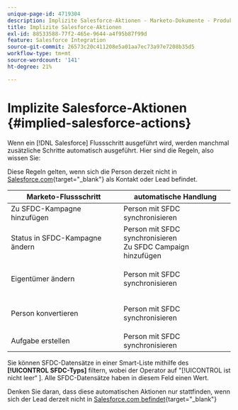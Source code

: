 ```yaml
---
unique-page-id: 4719304
description: Implizite Salesforce-Aktionen - Marketo-Dokumente - Produktdokumentation
title: Implizite Salesforce-Aktionen
exl-id: 88533588-77f2-465e-9644-a4f95b87f99d
feature: Salesforce Integration
source-git-commit: 26573c20c411208e5a01aa7ec73a97e7208b35d5
workflow-type: tm+mt
source-wordcount: '141'
ht-degree: 21%

---
```


# Implizite Salesforce-Aktionen {#implied-salesforce-actions}

Wenn ein [!DNL Salesforce] Flussschritt ausgeführt wird, werden manchmal zusätzliche Schritte automatisch ausgeführt. Hier sind die Regeln, also wissen Sie:

Diese Regeln gelten, wenn sich die Person derzeit nicht in [Salesforce.com](https://Salesforce.com){target="_blank"} als Kontakt oder Lead befindet.

<table>
 <thead>
  <tr>
   <th>Marketo-Flussschritt</th>
   <th>automatische Handlung</th>
  </tr>
 </thead>
 <tbody>
  <tr>
   <td>Zu SFDC-Kampagne hinzufügen</td>
   <td>Person mit SFDC synchronisieren</td>
  </tr>
  <tr>
   <td>Status in SFDC-Kampagne ändern</td>
   <td>Person mit SFDC synchronisieren<br> Zu SFDC Campaign hinzufügen</td>
  </tr>
  <tr>
   <td>Eigentümer ändern</td>
   <td><p>Person mit SFDC synchronisieren</p></td>
  </tr>
  <tr>
   <td>Person konvertieren</td>
   <td><p>Person mit SFDC synchronisieren</p></td>
  </tr>
  <tr>
   <td>Aufgabe erstellen</td>
   <td>Person mit SFDC synchronisieren</td>
  </tr>
 </tbody>
</table>

Sie können SFDC-Datensätze in einer Smart-Liste mithilfe des **[!UICONTROL SFDC-Typs]** filtern, wobei der Operator auf &quot;[!UICONTROL ist nicht leer“ ]. Alle SFDC-Datensätze haben in diesem Feld einen Wert.

Denken Sie daran, dass diese automatischen Aktionen nur stattfinden, wenn sich der Lead derzeit nicht in [Salesforce.com befindet](https://salesforce.com){target="_blank"}
